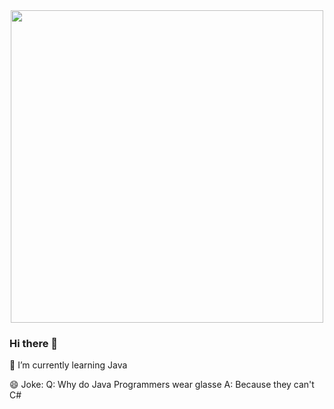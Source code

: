 <div id="header" align="center">
  <img src="https://media.giphy.com/media/qTFQeTwms3xW8/giphy.gif" width="500"/>
</div>

### Hi there 👋
🌱 I’m currently learning Java

😄 Joke: 
Q: Why do Java Programmers wear glasse 
A: Because they can't C#
<!--
**EfremenkoBogdan/EfremenkoBogdan** is a ✨ _special_ ✨ repository because its `README.md` (this file) appears on your GitHub profile.

Here are some ideas to get you started:

- 🔭 I’m currently working on ...
- 🌱 I’m currently learning ...
- 👯 I’m looking to collaborate on ...
- 🤔 I’m looking for help with ...
- 💬 Ask me about ...
- 📫 How to reach me: ...
- 😄 Pronouns: ...
- ⚡ Fun fact: ...
-->
